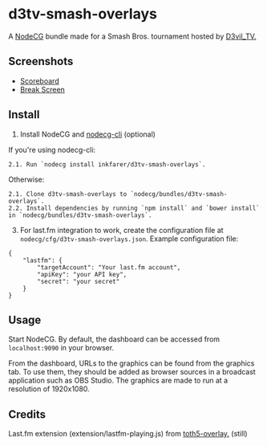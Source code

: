 # d3tv-smash-overlays

A [NodeCG](http://github.com/nodecg/nodecg) bundle made for a Smash Bros. tournament hosted by [D3vil_TV.](https://www.twitch.tv/d3vil_tv)

## Screenshots

* [Scoreboard](https://i.imgur.com/MphvvtS.png)
* [Break Screen](https://i.imgur.com/jzSGzWQ.jpg)

## Install

1. Install NodeCG and [nodecg-cli](https://github.com/nodecg/nodecg-cli) (optional)

If you're using nodecg-cli:

	2.1. Run `nodecg install inkfarer/d3tv-smash-overlays`.

Otherwise:

	2.1. Clone d3tv-smash-overlays to `nodecg/bundles/d3tv-smash-overlays`.
	2.2. Install dependencies by running `npm install` and `bower install` in `nodecg/bundles/d3tv-smash-overlays`.

3. For last.fm integration to work, create the configuration file at `nodecg/cfg/d3tv-smash-overlays.json`.
Example configuration file:
```
{
	"lastfm": {
		"targetAccount": "Your last.fm account",
		"apiKey": "your API key",
		"secret": "your secret"
	}
}
```

## Usage

Start NodeCG. By default, the dashboard can be accessed from `localhost:9090` in your browser.

From the dashboard, URLs to the graphics can be found from the graphics tab. To use them, they should be added as browser sources in a broadcast application such as OBS Studio. The graphics are made to run at a resolution of 1920x1080.

## Credits

Last.fm extension (extension/lastfm-playing.js) from [toth5-overlay.](https://github.com/TipoftheHats/toth5-overlay) (still)